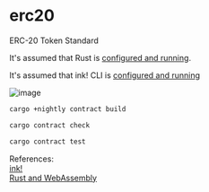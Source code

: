 # erc20
ERC-20 Token Standard

It's assumed that Rust is [configured and running](https://doc.rust-lang.org/cargo/getting-started/installation.html).

It's assumed that ink! CLI is [configured and running](https://use.ink/4.0.0-alpha.1/getting-started/setup#ink-cli)


![image](https://user-images.githubusercontent.com/76512851/200001258-5d3bb9ab-ea23-44f7-b93b-f38333e4bb4b.png)




```bash
cargo +nightly contract build
```

```bash
cargo contract check
```

```bash
cargo contract test
```

References:<br/>
[ink!](https://use.ink/4.0.0-alpha.1/)<br/>
[Rust and WebAssembly](https://rustwasm.github.io/docs/book/)
